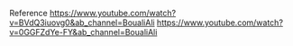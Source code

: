 Reference 
https://www.youtube.com/watch?v=BVdQ3iuovg0&ab_channel=BoualiAli
https://www.youtube.com/watch?v=0GGFZdYe-FY&ab_channel=BoualiAli
